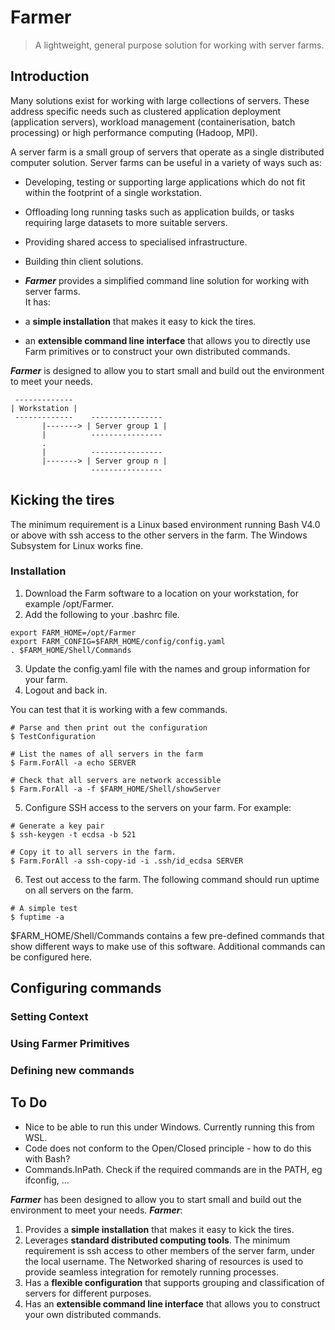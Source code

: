 # Farmer
> A lightweight, general purpose solution for working with server farms.

## Introduction
Many solutions exist for working with large collections of servers.  These address specific needs such as clustered application deployment (application servers), workload management (containerisation, batch processing) or high performance computing (Hadoop, MPI).  

A server farm is a small group of servers that operate as a single distributed computer solution.  Server farms can be useful in a variety of ways such as:  
* Developing, testing or supporting large applications which do not fit within the footprint of a single workstation.
* Offloading long running tasks such as application builds, or tasks requiring large datasets to more suitable servers.
* Providing shared access to specialised infrastructure.
* Building thin client solutions.

* ***Farmer*** provides a simplified command line solution for working with server farms.  
It has:
* a **simple installation** that makes it easy to kick the tires.
* an **extensible command line interface** that allows you to directly use Farm primitives or to construct your own distributed commands.

***Farmer*** is designed to allow you to start small and build out the environment to meet your needs.

```
 -------------
| Workstation | 
 -------------    ----------------
       |-------> | Server group 1 |
       |          ----------------
       .
       |          ----------------
       |-------> | Server group n |
                  ----------------
```

## Kicking the tires
The minimum requirement is a Linux based environment running Bash V4.0 or above with ssh access to the other servers in the farm.  The Windows Subsystem for Linux works fine.

### Installation
1. Download the Farm software to a location on your workstation, for example /opt/Farmer.
2. Add the following to your .bashrc file.
```
export FARM_HOME=/opt/Farmer
export FARM_CONFIG=$FARM_HOME/config/config.yaml
. $FARM_HOME/Shell/Commands
```
3. Update the config.yaml file with the names and group information for your farm.
4. Logout and back in.

You can test that it is working with a few commands.  
```
# Parse and then print out the configuration
$ TestConfiguration

# List the names of all servers in the farm
$ Farm.ForAll -a echo SERVER

# Check that all servers are network accessible
$ Farm.ForAll -a -f $FARM_HOME/Shell/showServer
```

5. Configure SSH access to the servers on your farm.  For example:
```
# Generate a key pair
$ ssh-keygen -t ecdsa -b 521

# Copy it to all servers in the farm.  
$ Farm.ForAll -a ssh-copy-id -i .ssh/id_ecdsa SERVER
```

6. Test out access to the farm.  The following command should run uptime on all servers on the farm.
```
# A simple test
$ fuptime -a
```

$FARM_HOME/Shell/Commands contains a few pre-defined commands that show different ways to make use of this software.  Additional commands can be configured here.

## Configuring commands

### Setting Context

### Using Farmer Primitives

### Defining new commands

## To Do
* Nice to be able to run this under Windows.  Currently running this from WSL.
* Code does not conform to the Open/Closed principle - how to do this with Bash?
* Commands.InPath.  Check if the required commands are in the PATH, eg ifconfig, ...

***Farmer*** has been designed to allow you to start small and build out the environment to meet your needs.  ***Farmer***:  

1. Provides a **simple installation** that makes it easy to kick the tires.  
2. Leverages **standard distributed computing tools**.  The minimum requirement is ssh access to other members of the server farm, under the local username.  The Networked sharing of resources is used to provide seamless integration for remotely running processes.
3. Has a **flexible configuration** that supports grouping and classification of servers for different purposes.
4. Has an **extensible command line interface** that allows you to construct your own distributed commands.

